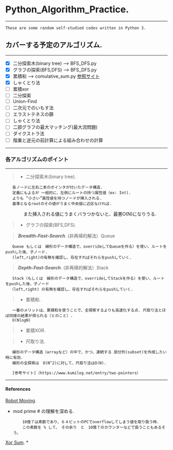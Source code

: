 # Python_Algorithm_Practice. 
----------------------------

    These are some random self-studied codes written in Python 3.

## カバーする予定のアルゴリズム. 
-----------------------------

- [x] 二分探索木(binary tree)   -->   BFS_DFS.py
- [x] グラフの探索(BFS,DFS)      -->   BFS_DFS.py
- [x] 累積和                    -->  comulative_sum.py                             [参照サイト](https://paiza.hatenablog.com/entry/2015/01/21/【累積和、しゃくとり法】初級者でも解るアルゴ "参照サイト") 
- [x] しゃくとり法  
- [ ] 累積xor
- [ ] 二分探索
- [ ] Union-Find
- [ ] 二次元でのいもす法
- [ ] エラストテネスの篩
- [ ] しゃくとり法
- [ ] 二部グラフの最大マッチング(最大流問題)
- [ ] ダイクストラ法
- [ ] 階乗と逆元の前計算による組み合わせの計算
*****
### 各アルゴリズムのポイント

-------------------------

>  * 二分探索木(binary tree). 

       各ノードに左右二本のポインタが付いたデータ構造.  
       定義にもよるが 一般的に、左側にルートの持つ属性値（ex: Int). 
       よりも ”小さい”属性値を持つノードが挿入される.  
       基準となるrootのその値がうまく中央値に近区なければ.   
　　　　また挿入される値にうまくバラつかないと、最悪O(N)になりうる.  



>  * グラフの探索(BFS,DFS). 
  
>  ***Breadth-Fast-Search***. 
     (非再帰的解法）Queue
     
       Queue もしくは　線形のデータ構造で、overrideしてQueueを作る）を使い、ルートをpushした後、子ノード.   
       (left,right)の有無を確認し、存在すればそれらをpushしていく. 


>   ***Depth-Fast-Search***. 
     (非再帰的解法）Stack 

       Stack（もしくは　線形のデータ構造で、overrideしてStackを作る）を使い、ルートをpushした後、子ノード
      （left,right) の有無を確認し、存在すればそれらをpushしていく.     



    
>   * 累積和.  

       一番のメリットは、累積和を使うことで、全探索するよりも高速化する点. 尺取り法とほぼ同様の結果が得られる（とのこと）. 
       O(NlogN) 
       
       
>  * 累積XOR. 


>  * 尺取り法. 

       線形のデータ構造（arrayなど）の中で、かつ、連続する 部分列(subset)を作成したい時に有効. 
       線形の全探索は　O(N^2)に対して、尺取り法はO(N).  
       
       [参考サイト]（https://www.kumilog.net/entry/two-pointers）

       




----------------------------
 


#### References

[Robot Moving](https://www.codechef.com/DEC11/problems/MOVES/ ). 
* mod prime # の理解を深める.

          10億７は素数であり、６４ビットのPCでoverflowしてしまう値を取り扱う時. 
          この素数を % して、　その余り　と　10億７のカウンターなどで扱うこともあるそう。

[Xor Sum](https://beta.atcoder.jp/contests/abc050/tasks/arc066_b ). 
* 
